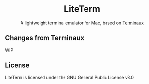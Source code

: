 <h1 align="center">LiteTerm</h1>
<p align="center">A lightweight terminal emulator for Mac, based on <a href="https://github.com/Sir-Thom/Terminaux">Terminaux</a></p>

## Changes from Terminaux
WIP

## License
LiteTerm is licensed under the GNU General Public License v3.0
